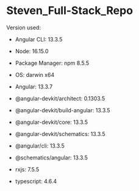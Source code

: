 # Steven_Full-Stack_Repo

Version used:

- Angular CLI: 13.3.5
- Node: 16.15.0
- Package Manager: npm 8.5.5
- OS: darwin x64

- Angular: 13.3.7

- @angular-devkit/architect:      0.1303.5
- @angular-devkit/build-angular:  13.3.5
- @angular-devkit/core:           13.3.5
- @angular-devkit/schematics:     13.3.5
- @angular/cli:                   13.3.5
- @schematics/angular:            13.3.5
- rxjs:                           7.5.5
- typescript:                     4.6.4
